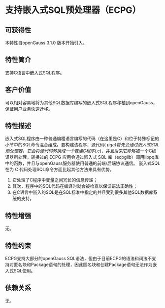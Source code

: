 # 支持嵌入式SQL预处理器（ECPG）<a name="ZH-CN_TOPIC_0000001088406674"></a>

## 可获得性<a name="section663215"></a>

本特性自openGauss 3.1.0 版本开始引入。

## 特性简介<a name="section5968939"></a>

支持C语言中嵌入式SQL程序。

## 客户价值<a name="section53720453"></a>

可以相对容易地将为其他SQL数据库编写的嵌入式SQL程序移植到openGauss，保证用户业务快速迁移。

## 特性描述<a name="section13722030"></a>

嵌入式SQL程序由一种普通编程语言编写的代码（在这里是C）和位于特殊标记的小节中的SQL命令混合组成。要构建该程序，源代码(*.pgc)首先会通过嵌入式SQL预处理器，它会将源代码转换成一个普通C程序(*.c)，并且后来它能够被一个C编译器所处理。转换过的 ECPG 应用会通过嵌入式 SQL 库（ecpglib）调用libpq库中的函数，并且与openGauss服务器使用普通的前端/后端协议通信。
嵌入式SQL在为 C 代码处理SQL命令方面比起其他方法来具有优势。
1. 它处理了C程序中变量之间冗长的信息传递；
2. 其次，程序中的SQL代码在编译时就会被检查以保证语法正确性；
3. 在C语言中嵌入的SQL是在SQL标准中指定的并且受到很多其他SQL数据库系统的支持。

## 特性增强<a name="section56389407"></a>

无。

## 特性约束<a name="section06531946143616"></a>

ECPG支持大部分的openGauss SQL语法，但由于目前ECPG的语法和词法不支持对匿名块和Package语句的处理，因此匿名块和创建Package语句无法作为嵌入式SQL使用。

## 依赖关系<a name="section37742617"></a>

无。

